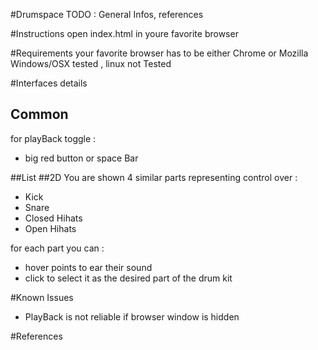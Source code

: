 #Drumspace
TODO : General Infos, references

#Instructions
open index.html in youre favorite browser

#Requirements
your favorite browser has to be either Chrome or Mozilla
Windows/OSX tested , linux not Tested


#Interfaces details
## Common
for playBack toggle :

* big red button or space Bar

##List
##2D 
You are shown 4 similar parts representing control over :

* Kick 
* Snare 
* Closed Hihats 
* Open Hihats

for each part you can :

* hover points to ear their sound
* click to select it as the desired part of the drum kit



#Known Issues

* PlayBack is not reliable if browser window is hidden


#References
